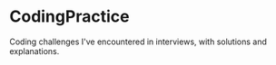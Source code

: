 # CodingPractice
Coding challenges I've encountered in interviews, with solutions and explanations.  
